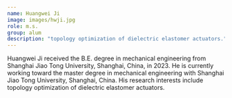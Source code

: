 ```yaml
---
name: Huangwei Ji 
image: images/hwji.jpg
role: m.s.
group: alum
description: "topology optimization of dielectric elastomer actuators."
---
```


Huangwei Ji received the B.E. degree in mechanical engineering from Shanghai Jiao Tong University, Shanghai, China, in 2023. He is currently working toward the master degree in mechanical engineering with Shanghai Jiao Tong University, Shanghai, China. His research interests include topology optimization of dielectric elastomer actuators.



